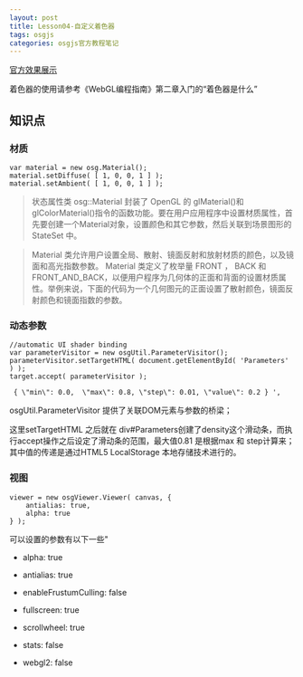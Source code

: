 ```yaml
---
layout: post
title: Lesson04-自定义着色器
tags: osgjs
categories: osgjs官方教程笔记
---
```


[官方效果展示](http://codepen.io/osgjs/pen/hzfvq)

着色器的使用请参考《WebGL编程指南》第二章入门的“着色器是什么”

## 知识点

### 材质
```
var material = new osg.Material();
material.setDiffuse( [ 1, 0, 0, 1 ] );
material.setAmbient( [ 1, 0, 0, 1 ] );
```
>状态属性类 osg::Material 封装了 OpenGL 的 glMaterial()和 glColorMaterial()指令的函数功能。要在用户应用程序中设置材质属性，首先要创建一个Material对象，设置颜色和其它参数，然后关联到场景图形的StateSet 中。

>Material 类允许用户设置全局、散射、镜面反射和放射材质的颜色，以及镜面和高光指数参数。 Material 类定义了枚举量 FRONT ， BACK 和FRONT_AND_BACK，以便用户程序为几何体的正面和背面的设置材质属性。举例来说，下面的代码为一个几何图元的正面设置了散射颜色，镜面反射颜色和镜面指数的参数。 
 
### 动态参数
```
//automatic UI shader binding
var parameterVisitor = new osgUtil.ParameterVisitor();
parameterVisitor.setTargetHTML( document.getElementById( 'Parameters' ) );
target.accept( parameterVisitor );

 { \"min\": 0.0,  \"max\": 0.8, \"step\": 0.01, \"value\": 0.2 } ',
```
osgUtil.ParameterVisitor 提供了关联DOM元素与参数的桥梁；

这里setTargetHTML 之后就在 div#Parameters创建了density这个滑动条，而执行accept操作之后设定了滑动条的范围，最大值0.81 是根据max 和 step计算来；其中值的传递是通过HTML5 LocalStorage 本地存储技术进行的。

### 视图
```
viewer = new osgViewer.Viewer( canvas, {
    antialias: true,
    alpha: true
} );
```
可以设置的参数有以下一些"

+ alpha: true

+ antialias: true

+ enableFrustumCulling: false

+ fullscreen: true

+ scrollwheel: true

+ stats: false

+ webgl2: false


